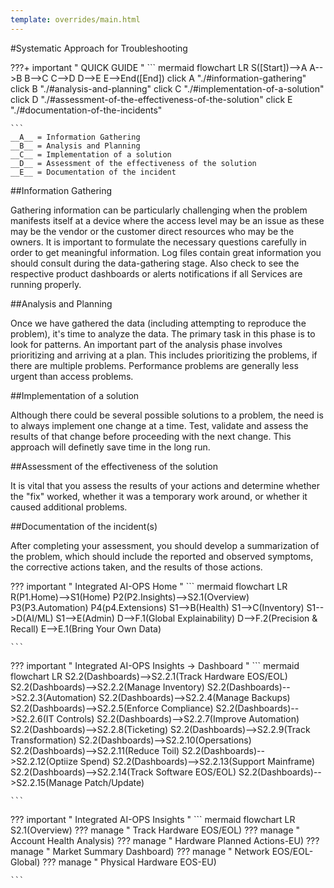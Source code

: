 ```yaml
---
template: overrides/main.html
---
```

#Systematic Approach for Troubleshooting

???+ important " QUICK GUIDE "
    ``` mermaid
        flowchart LR
            S([Start])-->A
            A-->B
            B-->C
            C-->D
            D-->E
            E-->End([End])
            click A "./#information-gathering"
            click B "./#analysis-and-planning"
            click C "./#implementation-of-a-solution"
            click D "./#assessment-of-the-effectiveness-of-the-solution"
            click E "./#documentation-of-the-incidents"
           
    ```
    __A__ = Information Gathering   
    __B__ = Analysis and Planning  
    __C__ = Implementation of a solution   
    __D__ = Assessment of the effectiveness of the solution  
    __E__ = Documentation of the incident


##Information Gathering

Gathering information can be particularly challenging when the problem manifests itself at a device where the access level may be an issue as these may be the vendor or the customer direct resources who may be the owners. It is important to formulate the necessary questions carefully in order to get meaningful information. Log files contain great information you should consult during the data-gathering stage. Also check to see the respective product dashboards or alerts notifications if all Services are running properly.


##Analysis and Planning

Once we have gathered the data (including attempting to reproduce the problem), it's time to analyze the data.  The primary task in this phase is to look for patterns. An important part of the analysis phase involves prioritizing and arriving at a plan. This includes prioritizing the problems, if there are multiple problems. Performance problems are generally less urgent than access problems.

 
##Implementation of a solution
 
Although there could be several possible solutions to a problem, the need is to always implement one change at a time. Test, validate and assess the results of that change before proceeding with the next change. This approach will definetly save time in the long run.


##Assessment of the effectiveness of the solution

It is vital that you assess the results of your actions and determine whether the "fix" worked, whether it was a temporary work around, or whether it caused additional problems.


##Documentation of the incident(s)

After completing your assessment, you should develop a summarization of the problem, which should include the reported and observed symptoms, the corrective actions taken, and the results of those actions.




??? important " Integrated AI-OPS Home "
    ``` mermaid
        flowchart LR
            R(P1.Home)-->S1(Home)
            P2(P2.Insights)-->S2.1(Overview)
            P3(P3.Automation)
            P4(p4.Extensions)
            S1-->B(Health)
            S1-->C(Inventory)
            S1-->D(AI/ML)
            S1-->E(Admin)
            D-->F.1(Global Explainability)
            D-->F.2(Precision & Recall)
            E-->E.1(Bring Your Own Data)

    ```
??? important " Integrated AI-OPS Insights -> Dashboard "
    ``` mermaid
        flowchart LR
            S2.2(Dashboards)-->S2.2.1(Track Hardware EOS/EOL)
            S2.2(Dashboards)-->S2.2.2(Manage Inventory)
            S2.2(Dashboards)-->S2.2.3(Automation)
            S2.2(Dashboards)-->S2.2.4(Manage Backups)
            S2.2(Dashboards)-->S2.2.5(Enforce Compliance)
            S2.2(Dashboards)-->S2.2.6(IT Controls)
            S2.2(Dashboards)-->S2.2.7(Improve Automation)
            S2.2(Dashboards)-->S2.2.8(Ticketing)
            S2.2(Dashboards)-->S2.2.9(Track Transformation)
            S2.2(Dashboards)-->S2.2.10(Opersations)
            S2.2(Dashboards)-->S2.2.11(Reduce Toil)
            S2.2(Dashboards)-->S2.2.12(Optiize Spend)
            S2.2(Dashboards)-->S2.2.13(Support Mainframe)
            S2.2(Dashboards)-->S2.2.14(Track Software EOS/EOL)
            S2.2(Dashboards)-->S2.2.15(Manage Patch/Update)

    ```

??? important " Integrated AI-OPS Insights "
    ``` mermaid
        flowchart LR
            S2.1(Overview)
            ??? manage " Track Hardware EOS/EOL)
            ??? manage " Account Health Analysis)
            ??? manage " Hardware Planned Actions-EU)
            ??? manage " Market Summary Dashboard)
            ??? manage " Network EOS/EOL-Global)
            ??? manage " Physical Hardware EOS-EU)
        

    ```